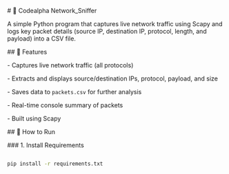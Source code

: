 \# 🧠 Codealpha Network\_Sniffer

A simple Python program that captures live network traffic using Scapy and logs key packet details (source IP, destination IP, protocol, length, and payload) into a CSV file.

\## 📌 Features

\- Captures live network traffic (all protocols)

\- Extracts and displays source/destination IPs, protocol, payload, and size

\- Saves data to `packets.csv` for further analysis

\- Real-time console summary of packets

\- Built using Scapy

\## 🚀 How to Run

\### 1. Install Requirements

```bash

pip install -r requirements.txt



